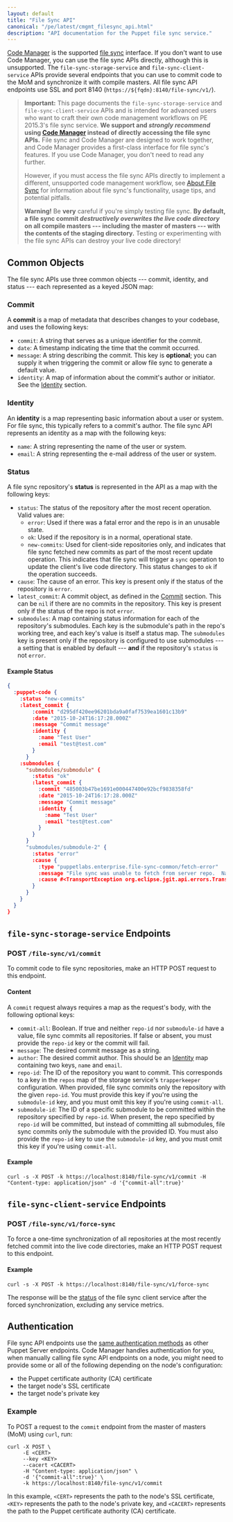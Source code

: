 ```yaml
---
layout: default
title: "File Sync API"
canonical: "/pe/latest/cmgmt_filesync_api.html"
description: "API documentation for the Puppet file sync service."
---
```


[file sync]: ./cmgmt_filesync.html
[Code Manager]: ./code_mgr.html

[Code Manager][] is the supported [file sync][] interface. If you don't want to use Code Manager, you can use the file sync APIs directly, although this is unsupported. The `file-sync-storage-service` and `file-sync-client-service` APIs provide several endpoints that you can use to commit code to the MoM and synchronize it with compile masters. All file sync API endpoints use SSL and port 8140 (`https://${fqdn}:8140/file-sync/v1/`).

> **Important:** This page documents the `file-sync-storage-service` and `file-sync-client-service` APIs and is intended for advanced users who want to craft their own code management workflows on PE 2015.3's file sync service. **We support and _strongly recommend_ using [Code Manager][] instead of directly accessing the file sync APIs.** File sync and Code Manager are designed to work together, and Code Manager provides a first-class interface for file sync's features. If you use Code Manager, you don't need to read any further.
>
> However, if you must access the file sync APIs directly to implement a different, unsupported code management workflow, see [About File Sync][file sync] for information about file sync's functionality, usage tips, and potential pitfalls.
>
> **Warning!** Be **very** careful if you're simply testing file sync. **By default, a file sync commit _destructively overwrites the live code directory_ on all compile masters --- including the master of masters --- with the contents of the staging directory.** Testing or experimenting with the file sync APIs can destroy your live code directory!

## Common Objects

The file sync APIs use three common objects --- commit, identity, and status --- each represented as a keyed JSON map:

### Commit

A **commit** is a map of metadata that describes changes to your codebase, and uses the following keys:

* `commit`: A string that serves as a unique identifier for the commit.
* `date`: A timestamp indicating the time that the commit occurred.
* `message`: A string describing the commit. This key is **optional**; you can supply it when triggering the commit or allow file sync to generate a default value.
* `identity`: A map of information about the commit's author or initiator. See the [Identity](#identity) section.

### Identity

An **identity** is a map representing basic information about a user or system. For file sync, this typically refers to a commit's author. The file sync API represents an identity as a map with the following keys:

* `name`: A string representing the name of the user or system.
* `email`: A string representing the e-mail address of the user or system.

### Status

A file sync repository's **status** is represented in the API as a map with the following keys:

* `status`: The status of the repository after the most recent operation. Valid values are:
    * `error`: Used if there was a fatal error and the repo is in an unusable state.
    * `ok`: Used if the repository is in a normal, operational state.
    * `new-commits`: Used for client-side repositories only, and indicates that file sync fetched new commits as part of the most recent update operation. This indicates that file sync will trigger a `sync` operation to update the client's live code directory. This status changes to `ok` if the operation succeeds.
* `cause`: The cause of an error. This key is present only if the status of the repository is `error`.
* `latest_commit`: A commit object, as defined in the [Commit](#commit) section. This can be `nil` if there are no commits in the repository. This key is present only if the status of the repo is not `error`.
* `submodules`: A map containing status information for each of the repository's submodules. Each key is the submodule's path in the repo's working tree, and each key's value is itself a status map. The `submodules` key is present only if the repository is configured to use submodules --- a setting that is enabled by default --- **and** if the repository's `status` is not `error`.

#### Example Status

~~~ json
{
  :puppet-code {
    :status "new-commits"
    :latest_commit {
        :commit "d295df420ee96201bda9a0faf7539ea1601c13b9"
        :date "2015-10-24T16:17:28.000Z"
        :message "Commit message"
        :identity {
          :name "Test User"
          :email "test@test.com"
        }
      }
    :submodules {
      "submodules/submodule" {
        :status "ok"
        :latest_commit {
          :commit "485003b47be1691e000447400e92bcf9838358fd"
          :date "2015-10-24T16:17:28.000Z"
          :message "Commit message"
          :identity {
            :name "Test User"
            :email "test@test.com"
          }
        }
      }
      "submodules/submodule-2" {
        :status "error"
        :cause {
          :type "puppetlabs.enterprise.file-sync-common/fetch-error"
          :message "File sync was unable to fetch from server repo.  Name: submodule-2.  Directory: /var/folders/9l/18hz0x4j5pn_fg_0tcws4xwr0000gn/T/null1442336610564-2518807265/client/repo/submodule-2.git."
          :cause #<TransportException org.eclipse.jgit.api.errors.TransportException: http://localhost:8080/file-sync-git/repo/submodule-2: Git repository not found>
        }
      }
    }
  }
}
~~~

## `file-sync-storage-service` Endpoints

### POST `/file-sync/v1/commit`

To commit code to file sync repositories, make an HTTP POST request to this endpoint.

#### Content

A `commit` request always requires a map as the request's body, with the following optional keys:

* `commit-all`: Boolean. If true and neither `repo-id` nor `submodule-id` have a value, file sync commits all repositories. If false or absent, you must provide the `repo-id` key or the commit will fail.
* `message`: The desired commit message as a string.
* `author`: The desired commit author. This should be an [Identity](#identity) map containing two keys, `name` and `email`.
* `repo-id`: The ID of the repository you want to commit. This corresponds to a key in the `repos` map of the storage service's `trapperkeeper` configuration. When provided, file sync commits only the repository with the given `repo-id`. You must provide this key if you're using the `submodule-id` key, and you must omit this key if you're using `commit-all`.
* `submodule-id`: The ID of a specific submodule to be committed within the repository specified by `repo-id`. When present, the repo specified by `repo-id` will be committed, but instead of committing all submodules, file sync commits only the submodule with the provided ID. You must also provide the `repo-id` key to use the `submodule-id` key, and you must omit this key if you're using `commit-all`.

#### Example

`curl -s -X POST -k https://localhost:8140/file-sync/v1/commit -H "Content-type: application/json" -d '{"commit-all":true}'`

## `file-sync-client-service` Endpoints

### POST `/file-sync/v1/force-sync`

To force a one-time synchronization of all repositories at the most recently fetched commit into the live code directories, make an HTTP POST request to this endpoint.

#### Example

`curl -s -X POST -k https://localhost:8140/file-sync/v1/force-sync`

The response will be the [status](#status) of the file sync client service after the forced synchronization, excluding any service metrics.

## Authentication

File sync API endpoints use the [same authentication methods](/puppetserver/2.2/config_file_auth.html) as other Puppet Server endpoints. Code Manager handles authentication for you, when manually calling file sync API endpoints on a node, you might need to provide some or all of the following depending on the node's configuration:

* the Puppet certificate authority (CA) certificate
* the target node's SSL certificate
* the target node's private key

### Example

To POST a request to the `commit` endpoint from the master of masters (MoM) using `curl`, run:

~~~
curl -X POST \
     -E <CERT>
     --key <KEY>
     --cacert <CACERT>
     -H "Content-type: application/json" \
     -d '{"commit-all":true}' \
     -k https://localhost:8140/file-sync/v1/commit
~~~

In this example, `<CERT>` represents the path to the node's SSL certificate, `<KEY>` represents the path to the node's private key, and `<CACERT>` represents the path to the Puppet certificate authority (CA) certificate.
